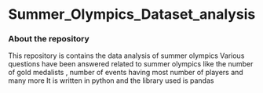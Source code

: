 # Summer_Olympics_Dataset_analysis
### About the repository
This repository is contains the data analysis of summer olympics
Various questions have been answered related to summer olympics like the number of gold medalists , number of events having most number of players and many more
It is written in python and the library used is pandas 

